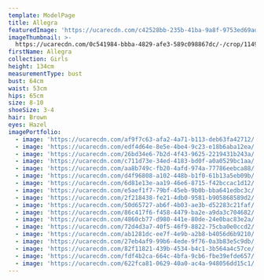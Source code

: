 ```yaml
---
template: ModelPage
title: Allegra
featuredImage: 'https://ucarecdn.com/c42528bb-235b-41ba-9a8f-9753ed69ad1f/'
imageThumbnail: >-
  https://ucarecdn.com/0c541984-bbba-4829-afe3-589c098867dc/-/crop/1149x1602/203,128/-/preview/
firstName: Allegra
collection: Girls
height: 134cm
measurementType: bust
bust: 64cm
waist: 53cm
hips: 65cm
size: 8-10
shoeSize: 3-4
hair: Brown
eyes: Hazel
imagePortfolio:
  - image: 'https://ucarecdn.com/af9f7c63-afa2-4a71-b113-deb63fa42712/'
  - image: 'https://ucarecdn.com/edf4d64e-8e5e-4be4-9c23-e18b6aba12ea/'
  - image: 'https://ucarecdn.com/26bd34e6-7b2d-4f43-9625-2219431b243a/'
  - image: 'https://ucarecdn.com/c711d73e-34ed-4183-bd0f-a0a0529bc1aa/'
  - image: 'https://ucarecdn.com/aa8b749c-fb20-4afd-974a-77786eebca88/'
  - image: 'https://ucarecdn.com/d4f96808-a102-448b-b1f0-61b13a5eb09b/'
  - image: 'https://ucarecdn.com/6d81e13e-aa19-46e6-8715-f42bccac1d12/'
  - image: 'https://ucarecdn.com/e5aef1f7-79bf-45eb-9b0b-bba641edbc3c/'
  - image: 'https://ucarecdn.com/2f218438-fe21-4db0-9581-b905868589d2/'
  - image: 'https://ucarecdn.com/50d65727-ab6f-4b03-ae3b-d52283c21faf/'
  - image: 'https://ucarecdn.com/86c417f6-f458-4479-ba2e-a9da3c704682/'
  - image: 'https://ucarecdn.com/4860cb77-d980-441e-80de-24e0bac83e2a/'
  - image: 'https://ucarecdn.com/72d4d3a7-40f5-46f9-8822-75cba0e0ccd2/'
  - image: 'https://ucarecdn.com/ab1281dc-ee7f-4e9b-a2b8-b4056d6b9210/'
  - image: 'https://ucarecdn.com/27eb4af9-99b6-4ede-9f76-0a3b83e5c9db/'
  - image: 'https://ucarecdn.com/82f11821-439b-4534-b4c1-3b564a4c57ce/'
  - image: 'https://ucarecdn.com/fdf4b2ca-664c-4bfa-9cb6-fbe39efde657/'
  - image: 'https://ucarecdn.com/622fca81-0629-40a0-ac4a-948056dd15c1/'
---
```


